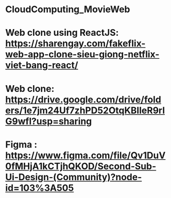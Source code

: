 # CloudComputing_MovieWeb
# Web clone using ReactJS: https://sharengay.com/fakeflix-web-app-clone-sieu-giong-netflix-viet-bang-react/
# Web clone: https://drive.google.com/drive/folders/1e7jm24Uf7zhPD52OtqKBIleR9rlG9wfl?usp=sharing
# Figma : https://www.figma.com/file/Qv1DuV0fMHjA1kCTjhQKOD/Second-Sub-Ui-Design-(Community)?node-id=103%3A505
